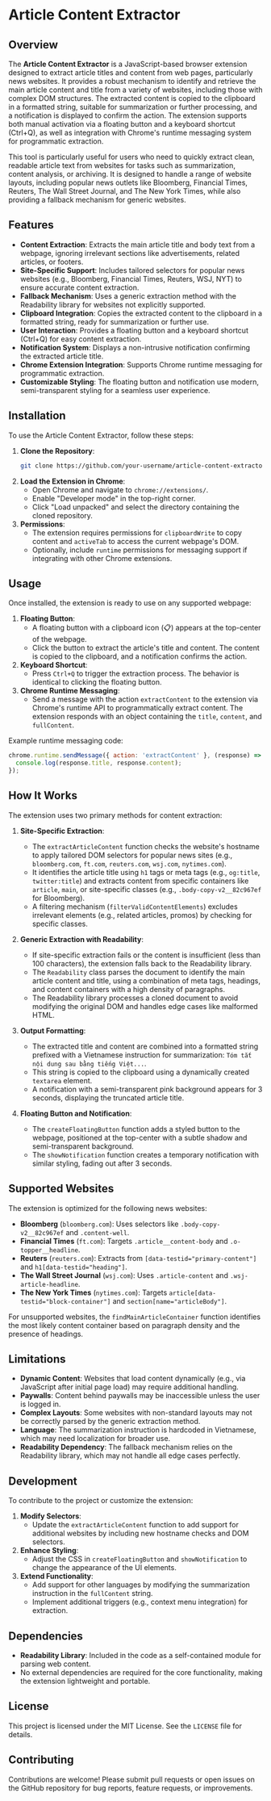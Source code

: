 

# Article Content Extractor

## Overview
The **Article Content Extractor** is a JavaScript-based browser extension designed to extract article titles and content from web pages, particularly news websites. It provides a robust mechanism to identify and retrieve the main article content and title from a variety of websites, including those with complex DOM structures. The extracted content is copied to the clipboard in a formatted string, suitable for summarization or further processing, and a notification is displayed to confirm the action. The extension supports both manual activation via a floating button and a keyboard shortcut (Ctrl+Q), as well as integration with Chrome's runtime messaging system for programmatic extraction.

This tool is particularly useful for users who need to quickly extract clean, readable article text from websites for tasks such as summarization, content analysis, or archiving. It is designed to handle a range of website layouts, including popular news outlets like Bloomberg, Financial Times, Reuters, The Wall Street Journal, and The New York Times, while also providing a fallback mechanism for generic websites.

## Features
- **Content Extraction**: Extracts the main article title and body text from a webpage, ignoring irrelevant sections like advertisements, related articles, or footers.
- **Site-Specific Support**: Includes tailored selectors for popular news websites (e.g., Bloomberg, Financial Times, Reuters, WSJ, NYT) to ensure accurate content extraction.
- **Fallback Mechanism**: Uses a generic extraction method with the Readability library for websites not explicitly supported.
- **Clipboard Integration**: Copies the extracted content to the clipboard in a formatted string, ready for summarization or further use.
- **User Interaction**: Provides a floating button and a keyboard shortcut (Ctrl+Q) for easy content extraction.
- **Notification System**: Displays a non-intrusive notification confirming the extracted article title.
- **Chrome Extension Integration**: Supports Chrome runtime messaging for programmatic extraction.
- **Customizable Styling**: The floating button and notification use modern, semi-transparent styling for a seamless user experience.

## Installation
To use the Article Content Extractor, follow these steps:

1. **Clone the Repository**:
   ```bash
   git clone https://github.com/your-username/article-content-extractor.git
   ```
2. **Load the Extension in Chrome**:
   - Open Chrome and navigate to `chrome://extensions/`.
   - Enable "Developer mode" in the top-right corner.
   - Click "Load unpacked" and select the directory containing the cloned repository.
3. **Permissions**:
   - The extension requires permissions for `clipboardWrite` to copy content and `activeTab` to access the current webpage's DOM.
   - Optionally, include `runtime` permissions for messaging support if integrating with other Chrome extensions.

## Usage
Once installed, the extension is ready to use on any supported webpage:

1. **Floating Button**:
   - A floating button with a clipboard icon (📋) appears at the top-center of the webpage.
   - Click the button to extract the article's title and content. The content is copied to the clipboard, and a notification confirms the action.
2. **Keyboard Shortcut**:
   - Press `Ctrl+Q` to trigger the extraction process. The behavior is identical to clicking the floating button.
3. **Chrome Runtime Messaging**:
   - Send a message with the action `extractContent` to the extension via Chrome's runtime API to programmatically extract content. The extension responds with an object containing the `title`, `content`, and `fullContent`.

Example runtime messaging code:
```javascript
chrome.runtime.sendMessage({ action: 'extractContent' }, (response) => {
  console.log(response.title, response.content);
});
```

## How It Works
The extension uses two primary methods for content extraction:

1. **Site-Specific Extraction**:
   - The `extractArticleContent` function checks the website's hostname to apply tailored DOM selectors for popular news sites (e.g., `bloomberg.com`, `ft.com`, `reuters.com`, `wsj.com`, `nytimes.com`).
   - It identifies the article title using `h1` tags or meta tags (e.g., `og:title`, `twitter:title`) and extracts content from specific containers like `article`, `main`, or site-specific classes (e.g., `.body-copy-v2__82c967ef` for Bloomberg).
   - A filtering mechanism (`filterValidContentElements`) excludes irrelevant elements (e.g., related articles, promos) by checking for specific classes.

2. **Generic Extraction with Readability**:
   - If site-specific extraction fails or the content is insufficient (less than 100 characters), the extension falls back to the Readability library.
   - The `Readability` class parses the document to identify the main article content and title, using a combination of meta tags, headings, and content containers with a high density of paragraphs.
   - The Readability library processes a cloned document to avoid modifying the original DOM and handles edge cases like malformed HTML.

3. **Output Formatting**:
   - The extracted title and content are combined into a formatted string prefixed with a Vietnamese instruction for summarization: `Tóm tắt nội dung sau bằng tiếng Việt...`.
   - This string is copied to the clipboard using a dynamically created `textarea` element.
   - A notification with a semi-transparent pink background appears for 3 seconds, displaying the truncated article title.

4. **Floating Button and Notification**:
   - The `createFloatingButton` function adds a styled button to the webpage, positioned at the top-center with a subtle shadow and semi-transparent background.
   - The `showNotification` function creates a temporary notification with similar styling, fading out after 3 seconds.

## Supported Websites
The extension is optimized for the following news websites:
- **Bloomberg** (`bloomberg.com`): Uses selectors like `.body-copy-v2__82c967ef` and `.content-well`.
- **Financial Times** (`ft.com`): Targets `.article__content-body` and `.o-topper__headline`.
- **Reuters** (`reuters.com`): Extracts from `[data-testid="primary-content"]` and `h1[data-testid="heading"]`.
- **The Wall Street Journal** (`wsj.com`): Uses `.article-content` and `.wsj-article-headline`.
- **The New York Times** (`nytimes.com`): Targets `article[data-testid="block-container"]` and `section[name="articleBody"]`.

For unsupported websites, the `findMainArticleContainer` function identifies the most likely content container based on paragraph density and the presence of headings.

## Limitations
- **Dynamic Content**: Websites that load content dynamically (e.g., via JavaScript after initial page load) may require additional handling.
- **Paywalls**: Content behind paywalls may be inaccessible unless the user is logged in.
- **Complex Layouts**: Some websites with non-standard layouts may not be correctly parsed by the generic extraction method.
- **Language**: The summarization instruction is hardcoded in Vietnamese, which may need localization for broader use.
- **Readability Dependency**: The fallback mechanism relies on the Readability library, which may not handle all edge cases perfectly.

## Development
To contribute to the project or customize the extension:

1. **Modify Selectors**:
   - Update the `extractArticleContent` function to add support for additional websites by including new hostname checks and DOM selectors.
2. **Enhance Styling**:
   - Adjust the CSS in `createFloatingButton` and `showNotification` to change the appearance of the UI elements.
3. **Extend Functionality**:
   - Add support for other languages by modifying the summarization instruction in the `fullContent` string.
   - Implement additional triggers (e.g., context menu integration) for extraction.

## Dependencies
- **Readability Library**: Included in the code as a self-contained module for parsing web content.
- No external dependencies are required for the core functionality, making the extension lightweight and portable.

## License
This project is licensed under the MIT License. See the `LICENSE` file for details.

## Contributing
Contributions are welcome! Please submit pull requests or open issues on the GitHub repository for bug reports, feature requests, or improvements.

